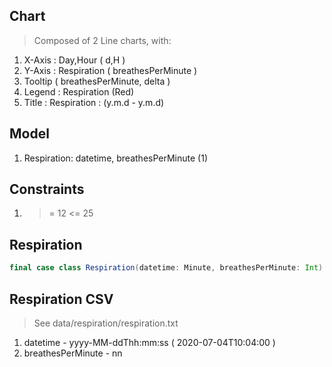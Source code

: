 Chart
-----
>Composed of 2 Line charts, with:
1. X-Axis : Day,Hour ( d,H )
2. Y-Axis : Respiration ( breathesPerMinute )
3. Tooltip ( breathesPerMinute, delta )
4. Legend : Respiration (Red)
5. Title : Respiration : (y.m.d - y.m.d)

Model
-----
1. Respiration: datetime, breathesPerMinute (1)

Constraints
-----------
1. >= 12 <= 25

Respiration
-----------
```scala
final case class Respiration(datetime: Minute, breathesPerMinute: Int)
```

Respiration CSV
---------------
>See data/respiration/respiration.txt
1. datetime - yyyy-MM-ddThh:mm:ss ( 2020-07-04T10:04:00 )
2. breathesPerMinute - nn